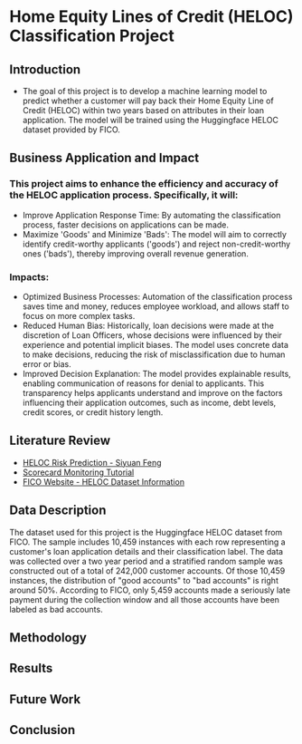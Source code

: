 # Home Equity Lines of Credit (HELOC) Classification Project
## Introduction
- The goal of this project is to develop a machine learning model to predict whether a customer will pay back their Home Equity Line of Credit (HELOC) within two years based on attributes in their loan application. The model will be trained using the Huggingface HELOC dataset provided by FICO.

## Business Application and Impact
### This project aims to enhance the efficiency and accuracy of the HELOC application process. Specifically, it will:

- Improve Application Response Time: By automating the classification process, faster decisions on applications can be made.
- Maximize 'Goods' and Minimize 'Bads': The model will aim to correctly identify credit-worthy applicants ('goods') and reject non-credit-worthy ones ('bads'), thereby improving overall revenue generation.

### Impacts:
- Optimized Business Processes: Automation of the classification process saves time and money, reduces employee workload, and allows staff to focus on more complex tasks.
- Reduced Human Bias: Historically, loan decisions were made at the discretion of Loan Officers, whose decisions were influenced by their experience and potential implicit biases. The model uses concrete data to make decisions, reducing the risk of misclassification due to human error or bias.
- Improved Decision Explanation: The model provides explainable results, enabling communication of reasons for denial to applicants. This transparency helps applicants understand and improve on the factors influencing their application outcomes, such as income, debt levels, credit scores, or credit history length.

## Literature Review
- [HELOC Risk Prediction - Siyuan Feng](https://siyuan09.github.io/project/loan/)
- [Scorecard Monitoring Tutorial](https://gnpalencia.org/optbinning/tutorials/tutorial_scorecard_monitoring.html)
- [FICO Website - HELOC Dataset Information](https://community.fico.com/s/explainable-machine-learning-challenge?tabset-158d9=d157e)

## Data Description
The dataset used for this project is the Huggingface HELOC dataset from FICO. The sample includes 10,459 instances with each row representing a customer's loan application details and their classification label. The data was collected over a two year period and a stratified random sample was constructed out of a total of 242,000 customer accounts. Of those 10,459 instances, the distribution of "good accounts" to "bad accounts" is right around 50%. According to FICO, only 5,459 accounts made a seriously late payment during the collection window and all those accounts have been labeled as bad accounts. 

## Methodology

## Results

## Future Work

## Conclusion
